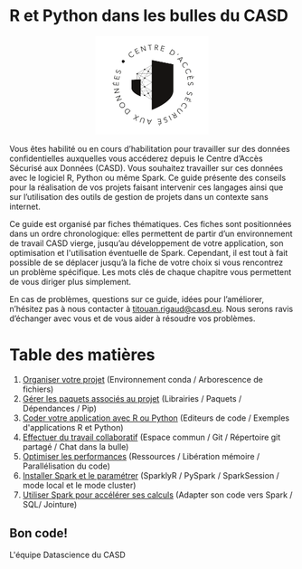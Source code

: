 # R et Python dans les bulles du CASD

<center><img src="/chapters/images/CASD.png" alt="logo_casd" style="width:200px;"/></center>

Vous êtes habilité ou en cours d’habilitation pour travailler sur des données confidentielles auxquelles vous accéderez depuis le Centre d’Accès Sécurisé aux Données (CASD). Vous souhaitez travailler sur ces données avec le logiciel R, Python ou même Spark. Ce guide présente des conseils pour la réalisation de vos projets faisant intervenir ces langages ainsi que sur l’utilisation des outils de gestion de projets dans un contexte sans internet.

Ce guide est organisé par fiches thématiques. Ces fiches sont positionnées dans un ordre chronologique: elles permettent de partir d’un environnement de travail CASD vierge, jusqu’au développement de votre application, son optimisation et l'utilisation éventuelle de Spark. Cependant, il est tout à fait possible de se déplacer jusqu’à la fiche de votre choix si vous rencontrez un problème spécifique. Les mots clés de chaque chapitre vous permettent de vous diriger plus simplement.

En cas de problèmes, questions sur ce guide, idées pour l’améliorer, n’hésitez pas à nous contacter à [titouan.rigaud@casd.eu](mailto:titouan.rigaud@casd.eu). Nous serons ravis d’échanger avec vous et de vous aider à résoudre vos problèmes.

# Table des matières

1. [Organiser votre projet](chapters/1_organise.md) (Environnement conda / Arborescence de fichiers)
2. [Gérer les paquets associés au projet](chapters/2_packages.md) (Librairies / Paquets / Dépendances / Pip)
3. [Coder votre application avec R ou Python](chapters/3_code.md) (Editeurs de code / Exemples d'applications R et Python)
4. [Effectuer du travail collaboratif](chapters/4_collaborate.md) (Espace commun / Git / Répertoire git partagé / Chat dans la bulle)
5. [Optimiser les performances](chapters/5_performance.md) (Ressources / Libération mémoire / Parallélisation du code)
6. [Installer Spark et le paramétrer](chapters/6_spark.md) (SparklyR / PySpark / SparkSession / mode local et le mode cluster)
7. [Utiliser Spark pour accélérer ses calculs](chapters/7_spark_usage.md) (Adapter son code vers Spark / SQL/ Jointure)

## Bon code!

L'équipe Datascience du CASD

